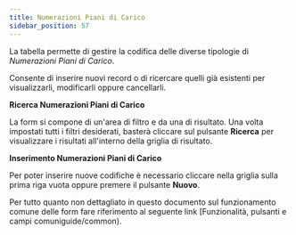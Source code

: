 ```yaml
---
title: Numerazioni Piani di Carico
sidebar_position: 57
---
```


La tabella permette di gestire la codifica delle diverse tipologie di *Numerazioni Piani di Carico*.

Consente di inserire nuovi record o di ricercare quelli già esistenti per visualizzarli, modificarli oppure cancellarli.

**Ricerca Numerazioni Piani di Carico**

La form si compone di un'area di filtro e da una di risultato. Una volta impostati tutti i filtri desiderati, basterà cliccare sul pulsante **Ricerca** per visualizzare i risultati all'interno della griglia di risultato.

**Inserimento Numerazioni Piani di Carico**

Per poter inserire nuove codifiche è necessario cliccare nella griglia sulla prima riga vuota oppure premere il pulsante **Nuovo**.

Per tutto quanto non dettagliato in questo documento sul funzionamento comune delle form fare riferimento al seguente link [Funzionalità, pulsanti e campi comuniguide/common).
